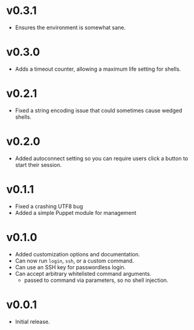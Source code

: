 # v0.3.1

* Ensures the environment is somewhat sane.

# v0.3.0

* Adds a timeout counter, allowing a maximum life setting for shells.

# v0.2.1

* Fixed a string encoding issue that could sometimes cause wedged shells.

# v0.2.0

* Added autoconnect setting so you can require users click
  a button to start their session.

# v0.1.1

* Fixed a crashing UTF8 bug
* Added a simple Puppet module for management

# v0.1.0

* Added customization options and documentation.
* Can now run `login`, `ssh`, or a custom command.
* Can use an SSH key for passwordless login.
* Can accept arbitrary whitelisted command arguments.
  * passed to command via parameters, so no shell injection.

# v0.0.1

* Initial release.
